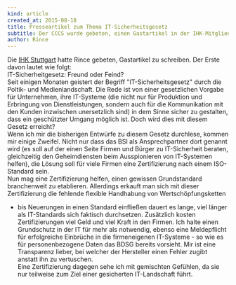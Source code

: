 ```yaml
---
kind: article
created_at: 2015-08-18
title: Presseartikel zum Thema IT-Sicherheitsgesetz
subtitle: Der CCCS wurde gebeten, einen Gastartikel in der IHK-Mitgliederzeitschrift zu schreiben
author: Rince
---
```

Die [IHK Stuttgart](https://www.stuttgart.ihk24.de/) hatte Rince
gebeten, Gastartikel zu schreiben. Der Erste davon lautet wie folgt:
<br>
IT-Sicherheitgesetz: Freund oder Feind?<br>
Seit einigen Monaten geistert der Begriff "IT-Sicherheitsgesetz" durch
die Poltik- und Medienlandschaft. Die Rede ist von einer gesetzlichen
Vorgabe für Unternehmen, ihre IT-Systeme (die nicht nur für Produktion
und Erbringung von Dienstleistungen, sondern auch für die Kommunikation
mit den Kunden inzwischen unersetzlich sind) in dem Sinne sicher zu
gestalten, dass ein geschützter Umgang möglich ist. Doch wird dies mit
diesem Gesetz erreicht?<br>
Wenn ich mir die bisherigen Entwürfe zu diesem Gesetz durchlese, kommen
mir einige Zweifel. Nicht nur dass das BSI als Ansprechpartner dort
genannt wird (es soll auf der einen Seite Firmen und Bürger zu
IT-Sicherheit beraten, gleichzeitig den Geheimdiensten beim
Ausspionieren von IT-Systemen helfen), die Lösung soll für viele Firmen
eine Zertifizierung nach einem ISO-Standard sein.<br>
Nun mag eine Zertifizierung helfen, einen gewissen Grundstandard
branchenweit zu etablieren. Allerdings erkauft man sich mit dieser
Zertifizierung die fehlende flexible Handhabung von Wertschöpfungsketten
- bis Neuerungen in einen Standard einfließen dauert es lange, viel
länger als IT-Standards sich faktisch durchsetzen. Zusätzlich kosten
Zertifizierungen viel Geld und viel Kraft in den Firmen.
Ich halte einen Grundschutz in der IT für mehr als notwendig, ebenso
eine Meldepflicht für erfolgreiche Einbrüche in die firmeneigenen
IT-Systeme - so wie es für personenbezogene Daten das BDSG bereits
vorsieht. Mir ist eine Transparenz lieber, bei welcher der Hersteller
einen Fehler zugibt anstatt ihn zu vertuschen.<br>
Eine Zertifizierung dagegen sehe ich mit gemischten Gefühlen, da sie nur
teilweise zum Ziel einer gesicherten IT-Landschaft führt.
<!--break-->
